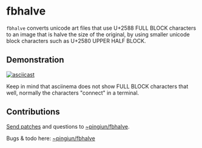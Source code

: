 # fbhalve
`fbhalve` converts unicode art files that use U+2588 FULL BLOCK characters to
an image that is halve the size of the original, by using smaller unicode
block characters such as U+2580 UPPER HALF BLOCK.

## Demonstration
[![asciicast](https://asciinema.org/a/K3FE4Wc62IiUvuGirPqc2Cor4.svg)](https://asciinema.org/a/K3FE4Wc62IiUvuGirPqc2Cor4)

Keep in mind that asciinema does not show FULL BLOCK characters that well, 
normally the characters "connect" in a terminal.

## Contributions

[Send patches](https://git-send-email.io) and questions to
[~pingiun/fbhalve](~pingiun/fbhalve@lists.sr.ht).

Bugs & todo here: [~pingiun/fbhalve](https://todo.sr.ht/~pingiun/fbhalve)
